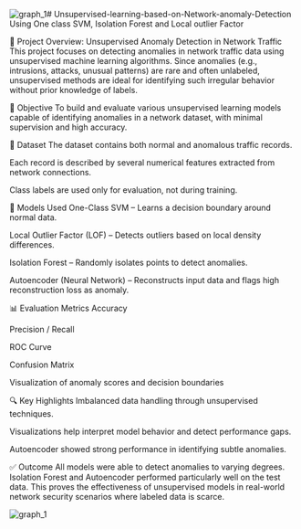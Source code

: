 ![graph_1](https://github.com/user-attachments/assets/6a6e76b6-449e-42d5-9e53-87e25a5d11ac)# Unsupervised-learning-based-on-Network-anomaly-Detection
Using One class SVM, Isolation Forest and Local outlier Factor

📌 Project Overview: Unsupervised Anomaly Detection in Network Traffic
This project focuses on detecting anomalies in network traffic data using unsupervised machine learning algorithms. Since anomalies (e.g., intrusions, attacks, unusual patterns) are rare and often unlabeled, unsupervised methods are ideal for identifying such irregular behavior without prior knowledge of labels.

🎯 Objective
To build and evaluate various unsupervised learning models capable of identifying anomalies in a network dataset, with minimal supervision and high accuracy.

📂 Dataset
The dataset contains both normal and anomalous traffic records.

Each record is described by several numerical features extracted from network connections.

Class labels are used only for evaluation, not during training.

🧠 Models Used
One-Class SVM – Learns a decision boundary around normal data.

Local Outlier Factor (LOF) – Detects outliers based on local density differences.

Isolation Forest – Randomly isolates points to detect anomalies.

Autoencoder (Neural Network) – Reconstructs input data and flags high reconstruction loss as anomaly.

📊 Evaluation Metrics
Accuracy

Precision / Recall

ROC Curve

Confusion Matrix

Visualization of anomaly scores and decision boundaries

🔍 Key Highlights
Imbalanced data handling through unsupervised techniques.

Visualizations help interpret model behavior and detect performance gaps.

Autoencoder showed strong performance in identifying subtle anomalies.

✅ Outcome
All models were able to detect anomalies to varying degrees. Isolation Forest and Autoencoder performed particularly well on the test data. This proves the effectiveness of unsupervised models in real-world network security scenarios where labeled data is scarce.


![graph_1](https://github.com/user-attachments/assets/f800715f-626e-4db0-8ab5-a7661d4a31bb)


